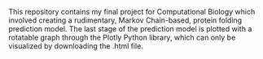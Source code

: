 This repository contains my final project for Computational Biology which involved creating a rudimentary, Markov Chain-based, protein folding prediction model. The last stage of the prediction model is plotted with a rotatable graph through the Plotly Python library, which can only be visualized by downloading the .html file.
